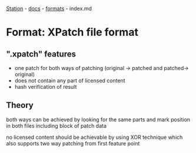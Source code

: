 [Station](../../../README.md) - [docs](../../index.md) - [formats](../index.md) - index.md

# Format: XPatch file format
## ".xpatch" features
- one patch for both ways of patching (original -> patched and patched-> original)
- does not contain any part of licensed content
- hash verification of result

## Theory
both ways can be achieved by looking for the same parts and mark position in both files
including block of patch data

no licensed content should be achievable by using XOR technique which also supports 
two way patching from first feature point

